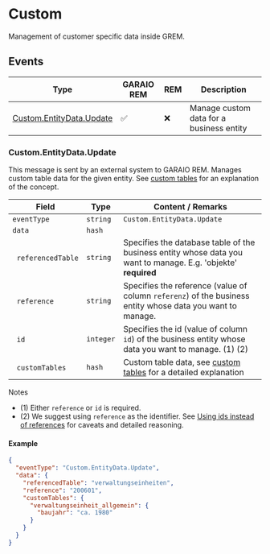 # Custom

Management of customer specific data inside GREM.

## Events

| Type                                                | GARAIO REM         | REM | Description                              |
| --------------------------------------------------- | ------------------ | --- | ---------------------------------------- |
| [Custom.EntityData.Update](#customentitydataupdate) | :white_check_mark: | :x: | Manage custom data for a business entity |

### Custom.EntityData.Update

This message is sent by an external system to GARAIO REM. Manages custom table data for the given entity. See [custom tables](./custom_tables.md) for an explanation of the concept.

| Field                         | Type      | Content / Remarks                                                                                              |
| ----------------------------- | --------- | -------------------------------------------------------------------------------------------------------------- |
| `eventType`                   | `string`  | `Custom.EntityData.Update`                                                                                     |
| `data`                        | `hash`    |                                                                                                                |
| &nbsp;&nbsp;`referencedTable` | `string`  | Specifies the database table of the business entity whose data you want to manage. E.g. 'objekte' **required** |
| &nbsp;&nbsp;`reference`       | `string`  | Specifies the reference (value of column `referenz`) of the business entity whose data you want to manage.     |
| &nbsp;&nbsp;`id`              | `integer` | Specifies the id (value of column `id`) of the business entity whose data you want to manage.    (1) (2)       |
| &nbsp;&nbsp;`customTables`    | `hash`    | Custom table data, see [custom tables](./custom_tables.md) for a detailed explanation                          |

Notes

* (1) Either `reference` or `id` is required.
* (2) We suggest using `reference` as the identifier. See [Using ids instead of references](./custom_tables.md#using-ids-instead-of-references) for caveats and detailed reasoning.

#### Example

```json
{
  "eventType": "Custom.EntityData.Update",
  "data": {
    "referencedTable": "verwaltungseinheiten",
    "reference": "200601",
    "customTables": {
      "verwaltungseinheit_allgemein": {
        "baujahr": "ca. 1980"
      }
    }
  }
}
```
